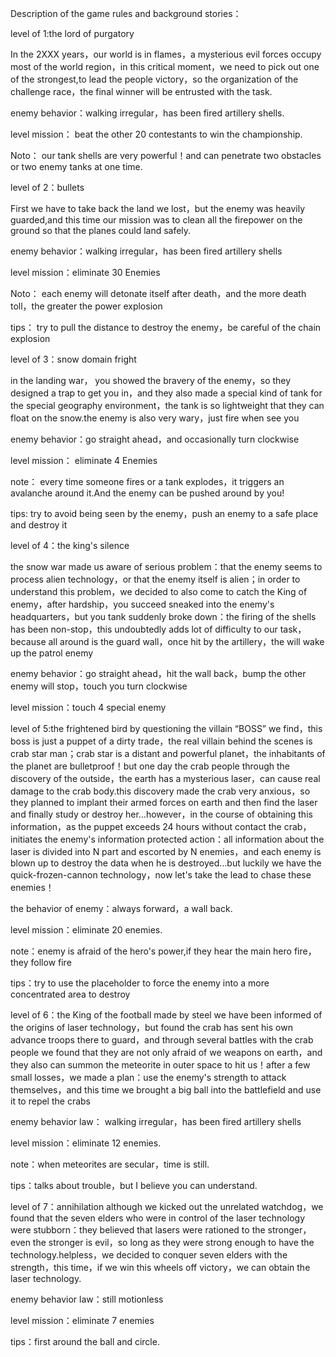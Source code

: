 Description of the game rules and background stories：




level of 1:the lord of purgatory

In the 2XXX years，our world is in flames，a mysterious evil forces occupy most of the world region，in this critical moment，we need to pick out one of the strongest,to lead the people victory，so the organization of the challenge race，the final winner will be entrusted with the task.

enemy behavior：walking irregular，has been fired artillery shells.

level mission： beat the other 20 contestants to win the championship.

Noto： our tank shells are very powerful！and can penetrate two obstacles or two enemy tanks at one time.



level of 2：bullets

First we have to take back the land we lost，but the enemy was heavily guarded,and  this  time our mission was to clean all the firepower on the ground so that the planes could land safely.

enemy behavior：walking irregular，has been fired artillery shells

level mission：eliminate 30 Enemies

Noto： each enemy will detonate itself after death，and the more death toll，the greater the power explosion

tips： try to pull the distance to destroy the enemy，be careful of the chain explosion




level of 3：snow domain fright

in the landing war， you showed the bravery of the enemy，so they designed a trap to get you in，and they also made a  special kind of tank for the special geography environment，the tank is so lightweight that they can float on the snow.the enemy is also very wary，just fire when see you

enemy behavior：go straight ahead，and occasionally turn clockwise

level mission： eliminate 4 Enemies

note： every time someone fires or a tank explodes，it triggers an avalanche around it.And the enemy can  be pushed around by you!

tips: try to avoid being seen by the enemy，push an enemy to a safe place and destroy it




level of 4：the king's silence

the snow war made us aware of serious problem：that the enemy seems to process alien technology，or that the enemy itself is alien；in order to understand this problem，we decided to also come to catch the King of enemy，after hardship，you succeed sneaked into the enemy's headquarters，but you tank suddenly broke down：the firing of the shells has been non-stop，this undoubtedly adds lot of difficulty to our task，because all around is the guard wall，once hit by the artillery，the will wake up the patrol enemy

enemy behavior：go straight ahead，hit the wall back，bump the other enemy will stop，touch you turn clockwise

level mission：touch 4 special enemy




level of 5:the frightened bird
by questioning the villain “BOSS” we find，this boss is just a puppet of a dirty trade，the real villain behind the scenes is crab star man；crab star is a distant and powerful planet，the inhabitants of the planet are bulletproof！but one day the crab people through the discovery of the outside，the earth has a mysterious laser，can cause real damage to the crab body.this discovery made the crab very anxious，so they planned to implant their armed forces on earth and then find the laser and finally study or destroy her...however，in the course of obtaining this information，as the puppet exceeds 24 hours without contact the crab，initiates the enemy's information protected action：all information about the laser is divided into N part and escorted by N enemies，and each enemy is blown up to destroy the data when he is destroyed...but luckily we have the quick-frozen-cannon technology，now let's take the lead to chase these enemies！

the behavior of enemy：always forward，a wall back.

level mission：eliminate 20 enemies.

note：enemy is afraid of the hero's power,if they hear the main hero fire，they follow fire

tips：try to use the placeholder to force the enemy into a more concentrated area to destroy




level of 6：the King of the football made by steel
we have been informed of the origins of laser technology，but found the crab has sent his own advance troops there to guard，and through several battles with the crab people we found that they are not only afraid of we weapons on earth，and they also can summon the meteorite in outer space to hit us！after a few small losses，we made a plan：use the enemy's strength to attack themselves，and this time we brought a big ball into the battlefield and use it to repel the crabs

enemy behavior law： walking irregular，has been fired artillery shells

level mission：eliminate 12 enemies.

note：when meteorites are secular，time is still.

tips：talks about trouble，but I believe you can understand.




level of 7：annihilation
although we kicked out the unrelated watchdog，we found that the seven elders who were in control of the laser technology were stubborn：they believed that lasers were rationed to the stronger，even the stronger is evil，so long as they were strong enough to have the technology.helpless，we decided to conquer seven elders with the strength，this time，if we win this wheels off victory，we can obtain the laser technology.

enemy behavior law：still motionless

level mission：eliminate 7 enemies

tips：first around the ball and circle.
